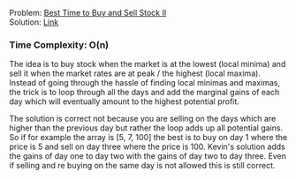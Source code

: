 Problem: [Best Time to Buy and Sell Stock II](https://leetcode.com/explore/interview/card/top-interview-questions-easy/92/array/564/) <br>
Solution: [Link](https://github.com/codesnerd/LeetCode/blob/main/Top%20Easy%20Interview%20Questions/Array/2-%20Best%20Time%20to%20Buy%20and%20Sell%20Stock%20II.cpp)

### Time Complexity: O(n)

<!-- The idea is to sell stock to maximize profit. We can achieve this by  -->
The idea is to buy stock when the market is at the lowest (local minima) and sell it when the market rates are at peak / the highest (local maxima). Instead of going through the hassle of finding local minimas and maximas, the trick is to loop through all the days and add the marginal gains of each day which will eventually amount to the highest potential profit.

The solution is correct not because you are selling on the days which are higher than the previous day but rather the loop adds up all potential gains.   So if for example the array is  [5, 7, 100] the best is to buy on day 1 where the price is 5 and sell on day three where the price is 100.  Kevin's solution adds the gains of day one to day two with the gains of day two to day three.  Even if selling and re buying on the same day is not allowed this is still correct.
